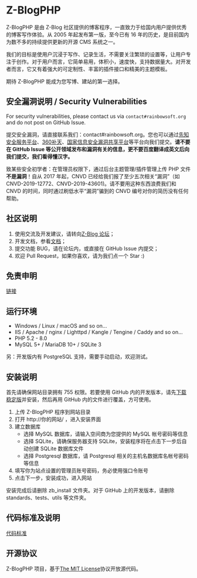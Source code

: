 
Z-BlogPHP
=============

Z-BlogPHP 是由 Z-Blog 社区提供的博客程序，一直致力于给国内用户提供优秀的博客写作体验。从 2005 年起发布第一版，至今已有 16 年的历史，是目前国内为数不多的持续提供更新的开源 CMS 系统之一。

我们的目标是使用户沉浸于写作、记录生活，不需要关注繁琐的设置等，让用户专注于创作。对于用户而言，它简单易用，体积小，速度快，支持数据量大。对开发者而言，它又有着强大的可定制性、丰富的插件接口和精美的主题模板。

期待 Z-BlogPHP 能成为您写博、建站的第一选择。

## 安全漏洞说明 / Security Vulnerabilities

For security vulnerabilities, please contact us via ``contact#rainbowsoft.org`` and do not post on GitHub Issue.

提交安全漏洞，请直接联系我们：contact#rainbowsoft.org。您也可以通过[先知安全服务平台](https://xianzhi.aliyun.com)、[360补天](https://loudong.360.cn/)、[国家信息安全漏洞共享平台](http://www.cnvd.org.cn)等平台向我们提交。**请不要在 GitHub Issue 等公开领域发布和漏洞有关的信息，更不要百度翻译成英文后向我们提交，我们看得懂汉字。**

致某些安全初学者：在管理员权限下，通过后台主题管理/插件管理上传 PHP 文件**不是漏洞**！自从 2017 年起，CNVD 已经给我们报了至少五次相关“漏洞”（如 CNVD-2019-12772、CNVD-2019-43601)。请不要用这种东西浪费我们和 CNVD 的时间，同时通过刷低水平“漏洞”骗到的 CNVD 编号对你的简历没有任何帮助。

## 社区说明
1. 使用交流及开发建议，请转向[Z-Blog 论坛](https://bbs.zblogcn.com/)；
1. 开发文档，参看[文档](https://docs.zblogcn.com/)；
1. 提交功能 BUG，请在论坛内，或直接在 GitHub Issue 内提交；
1. 欢迎 Pull Request，如果你喜欢，请为我们点一个 Star :)

## 免责申明
[链接](https://www.zblogcn.com/disclaimer/)

## 运行环境
- Windows / Linux / macOS and so on...
- IIS / Apache / nginx / Lighttpd / Kangle / Tengine / Caddy and so on...
- PHP 5.2 - 8.0
- MySQL 5+ / MariaDB 10+ / SQLite 3

另：开发版内有 PostgreSQL 支持，需要手动启动，欢迎测试。

## 安装说明
首先请确保网站目录拥有 755 权限。若要使用 GitHub 内的开发版本，请先[下载稳定版](http://www.zblogcn.com/zblogphp/)并安装，然后再用 GitHub 内的文件进行覆盖，方可使用。

1. 上传 Z-BlogPHP 程序到网站目录
2. 打开 http://你的网站/ ，进入安装界面
3. 建立数据库
   - 选择 MySQL 数据库，请输入空间商为您提供的 MySQL 帐号密码等信息
   - 选择 SQLite，请确保服务器支持 SQLite，安装程序将在点击下一步后自动创建 SQLite 数据库文件
   - 选择 Postgresql 数据库，请 Postgresql 相关的主机名数据库名帐号密码等信息
4. 填写你为站点设置的管理员账号密码，务必使用强口令账号
5. 点击下一步，安装成功，进入网站

安装完成后请删除 zb_install 文件夹。对于 GitHub 上的开发版本，请删除 standards、tests、utils 等文件夹。

## 代码标准及说明

[代码标准](standards)

## 开源协议

Z-BlogPHP 项目，基于[The MIT License](http://opensource.org/licenses/mit-license.php)协议开放源代码。
